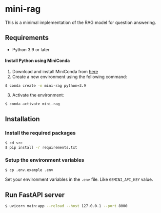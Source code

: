 # mini-rag

This is a minimal implementation of the RAG model for question answering.

## Requirements

- Python 3.9 or later

#### Install Python using MiniConda

1) Download and install MiniConda from [here](https://docs.anaconda.com/free/miniconda/#quick-command-line-install)
2) Create a new environment using the following command:
```bash
$ conda create -n mini-rag python=3.9
```
3) Activate the environment:
```bash
$ conda activate mini-rag
```

## Installation

### Install the required packages

```bash
$ cd src
$ pip install -r requirements.txt
```

### Setup the environment variables

```bash
$ cp .env.example .env
```

Set your environment variables in the `.env` file. Like `GEMINI_API_KEY` value.

## Run FastAPI server

```bash
$ uvicorn main:app --reload --host 127.0.0.1 --port 8000
```
